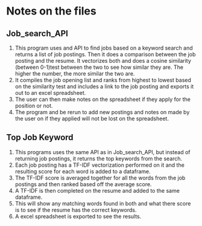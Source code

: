 # Notes on the files
## Job_search_API
1. This program uses and API to find jobs based on a keyword search and returns a list of job postings.  Then it does a comparison between the job posting and the resume.  It vectorizes both and does a cosine similarity (between 0-1)test between the two to see how similar they are. The higher the number, the more similar the two are.  
2. It compiles the job opening list and ranks from highest to lowest based on the similarity test and includes a link to the job posting and exports it out to an excel spreadsheet.
3. The user can then make notes on the spreadsheet if they apply for the position or not.  
4. The program and be rerun to add new postings and notes on made by the user on if they applied will not be lost on the spreadsheet.

## Top Job Keyword
1. This programs uses the same API as in Job_search_API, but instead of returning job postings, it returns the top keywords from the search.  
2. Each job posting has a TF-IDF vectorization performed on it and the resulting score for each word is added to a dataframe. 
3. The TF-IDF score is averaged together for all the words from the job postings and then ranked based off the average score.
4. A TF-IDF is then completed on the resume and added to the same dataframe.
5. This will show any matching words found in both and what there score is to see if the resume has the correct keywords.
6. A excel spreadsheet is exported to see the results.

  
